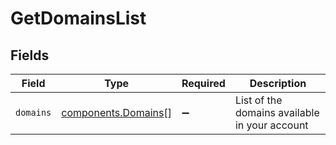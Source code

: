 # GetDomainsList


## Fields

| Field                                                      | Type                                                       | Required                                                   | Description                                                |
| ---------------------------------------------------------- | ---------------------------------------------------------- | ---------------------------------------------------------- | ---------------------------------------------------------- |
| `domains`                                                  | [components.Domains](../../models/components/domains.md)[] | :heavy_minus_sign:                                         | List of the domains available in your account              |